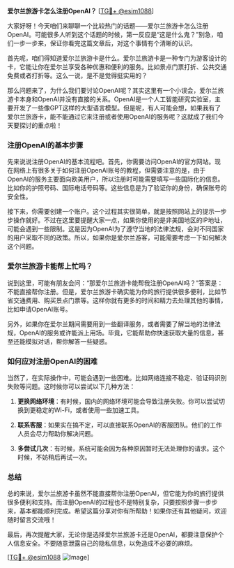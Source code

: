 **爱尔兰旅游卡怎么注册OpenAI？** [[TG💪+ @esim1088](https://t.me/s/esim1088)]

大家好呀！今天咱们来聊聊一个比较热门的话题——爱尔兰旅游卡怎么注册OpenAI。可能很多人听到这个话题的时候，第一反应是“这是什么鬼？”别急，咱们一步一步来，保证你看完这篇文章后，对这个事情有个清晰的认识。

首先呢，咱们得知道爱尔兰旅游卡是什么。爱尔兰旅游卡是一种专门为游客设计的卡，它能让你在爱尔兰享受各种优惠和便利的服务。比如景点门票打折、公共交通免费或者打折等。这么一说，是不是觉得挺实用的？

那么问题来了，为什么我们要讨论OpenAI呢？其实这里有一个小误会，爱尔兰旅游卡本身和OpenAI并没有直接的关系。OpenAI是一个人工智能研究实验室，主要开发了一些像GPT这样的大型语言模型。但是呢，有人可能会想，如果我有了爱尔兰旅游卡，能不能通过它来注册或者使用OpenAI的服务呢？这就成了我们今天要探讨的重点啦！

### 注册OpenAI的基本步骤

先来说说注册OpenAI的基本流程吧。首先，你需要访问OpenAI的官方网站。现在网络上有很多关于如何注册OpenAI账号的教程，但需要注意的是，由于OpenAI的服务主要面向欧美用户，所以注册时可能需要填写一些国际化的信息。比如你的护照号码、国际电话号码等。这些信息是为了验证你的身份，确保账号的安全性。

接下来，你需要创建一个账户。这个过程其实很简单，就是按照网站上的提示一步步操作就好。不过在这里要提醒大家一点，如果你使用的是非美国地区的IP地址，可能会遇到一些限制。这是因为OpenAI为了遵守当地的法律法规，会对不同国家的用户采取不同的政策。所以，如果你是爱尔兰游客，可能需要考虑一下如何解决这个问题。

### 爱尔兰旅游卡能帮上忙吗？

说到这里，可能有朋友会问：“那爱尔兰旅游卡能帮我注册OpenAI吗？”答案是：不能直接帮你注册。但是，爱尔兰旅游卡确实能为你的旅行提供很多便利，比如节省交通费用、购买景点门票等。这样你就有更多的时间和精力去处理其他的事情，比如申请OpenAI账号。

另外，如果你在爱尔兰期间需要用到一些翻译服务，或者需要了解当地的法律法规，OpenAI的服务或许能派上用场。毕竟，它能帮助你快速获取大量的信息，甚至还能模拟对话，帮你解答一些疑惑。

### 如何应对注册OpenAI的困难

当然了，在实际操作中，可能会遇到一些困难。比如网络连接不稳定、验证码识别失败等问题。这时候你可以尝试以下几种方法：

1. **更换网络环境**：有时候，国内的网络环境可能会导致注册失败。你可以尝试切换到更稳定的Wi-Fi，或者使用一些加速工具。
   
2. **联系客服**：如果实在搞不定，可以直接联系OpenAI的客服团队。他们的工作人员会尽力帮助你解决问题。

3. **多尝试几次**：有时候，系统可能会因为各种原因暂时无法处理你的请求。这个时候，不妨稍后再试一次。

### 总结

总的来说，爱尔兰旅游卡虽然不能直接帮你注册OpenAI，但它能为你的旅行提供很多便利和支持。而注册OpenAI的过程也不是特别复杂，只要按照步骤一步步来，基本都能顺利完成。希望这篇分享对你有所帮助！如果你还有其他疑问，欢迎随时留言交流哦！

最后，再次提醒大家，无论你是选择爱尔兰旅游卡还是OpenAI，都要注意保护个人信息安全。不要随意泄露自己的隐私信息，以免造成不必要的麻烦。

[[TG💪+ @esim1088](https://t.me/s/esim1088) ![Image](https://i.postimg.cc/4NQfJmqS/Snipaste-2025-05-13-00-14-12.png)]